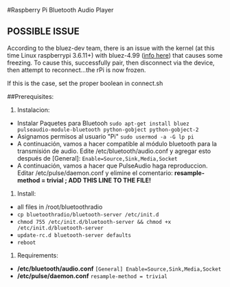 #Raspberry Pi Bluetooth Audio Player 
## POSSIBLE ISSUE

According to the bluez-dev team, there is an issue with the kernel (at this time Linux raspberrypi 3.6.11+)
with bluez-4.99 ([info here](http://thread.gmane.org/gmane.linux.bluez.kernel/34375)) that causes some freezing.
To cause this, successfully pair, then disconnect via the device, then attempt to reconnect...the rPi is now frozen.

If this is the case, set the proper boolean in connect.sh 

##Prerequisites:
1. Instalacion:
  * Instalar Paquetes para Bluetooh
    `sudo apt-get install bluez pulseaudio-module-bluetooth python-gobject python-gobject-2`
  * Asignamos permisos al usuario "Pi"
    `sudo usermod -a -G lp pi`
  * A continuación, vamos a hacer compatible al módulo bluetooth para la transmisión de audio. Edite /etc/bluetooth/audio.conf y agregar esto después de [General]:
    `Enable=Source,Sink,Media,Socket`
  * A continuación, vamos a hacer que PulseAudio haga reproduccion. Editar /etc/pulse/daemon.conf y elimine el comentario:
    **resample-method = trivial ; ADD THIS LINE TO THE FILE!**
  
1. Install:
  * all files in /root/bluetoothradio
  * `cp bluetoothradio/bluetooth-server /etc/init.d`
  * `chmod 755 /etc/init.d/bluetooth-server && chmod +x /etc/init.d/bluetooth-server`
  * `update-rc.d bluetooth-server defaults`
  * `reboot`
1. Requirements:
  * **/etc/bluetooth/audio.conf**
    ```[General] Enable=Source,Sink,Media,Socket```
  * **/etc/pulse/daemon.conf**
    ```resample-method = trivial```
